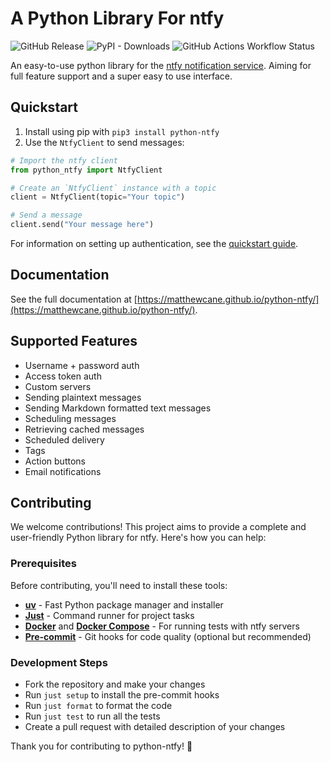 # A Python Library For ntfy

![GitHub Release](https://img.shields.io/github/v/release/MatthewCane/python-ntfy?display_name=release&label=latest%20release&link=https%3A%2F%2Fgithub.com%2FMatthewCane%2Fpython-ntfy%2Freleases%2Flatest)
![PyPI - Downloads](https://img.shields.io/pypi/dm/python-ntfy?logo=pypi&link=http%3A%2F%2Fpypi.org%2Fproject%2Fpython-ntfy%2F)
![GitHub Actions Workflow Status](https://img.shields.io/github/actions/workflow/status/MatthewCane/python-ntfy/publish.yml?logo=githubactions&link=https%3A%2F%2Fgithub.com%2FMatthewCane%2Fpython-ntfy%2Factions%2Fworkflows%2Fpublish.yml)

An easy-to-use python library for the [ntfy notification service](https://ntfy.sh/). Aiming for full feature support and a super easy to use interface.

## Quickstart

1. Install using pip with `pip3 install python-ntfy`
2. Use the `NtfyClient` to send messages:

```python
# Import the ntfy client
from python_ntfy import NtfyClient

# Create an `NtfyClient` instance with a topic
client = NtfyClient(topic="Your topic")

# Send a message
client.send("Your message here")
```

For information on setting up authentication, see the [quickstart guide](https://matthewcane.github.io/python-ntfy/quickstart/).

## Documentation

See the full documentation at [https://matthewcane.github.io/python-ntfy/](https://matthewcane.github.io/python-ntfy/).

## Supported Features

- Username + password auth
- Access token auth
- Custom servers
- Sending plaintext messages
- Sending Markdown formatted text messages
- Scheduling messages
- Retrieving cached messages
- Scheduled delivery
- Tags
- Action buttons
- Email notifications

## Contributing

We welcome contributions! This project aims to provide a complete and user-friendly Python library for ntfy. Here's how you can help:

### Prerequisites

Before contributing, you'll need to install these tools:

- **[uv](https://github.com/astral-sh/uv)** - Fast Python package manager and installer
- **[Just](https://github.com/casey/just)** - Command runner for project tasks
- **[Docker](https://www.docker.com/)** and **[Docker Compose](https://docs.docker.com/compose/)** - For running tests with ntfy servers
- **[Pre-commit](https://pre-commit.com/)** - Git hooks for code quality (optional but recommended)

### Development Steps

- Fork the repository and make your changes
- Run `just setup` to install the pre-commit hooks
- Run `just format` to format the code
- Run `just test` to run all the tests
- Create a pull request with detailed description of your changes

Thank you for contributing to python-ntfy! 🚀
